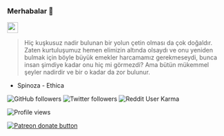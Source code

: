 ### Merhabalar 👋

<a href="https://dev.to/aliorhun"><img src="https://img.shields.io/badge/DEV.TO-%230A0A0A.svg?&style=for-the-badge&logo=dev-dot-to&logoColor=white" height=25></a>

> Hiç kuşkusuz nadir bulunan bir yolun çetin olması da çok doğaldır. Zaten kurtuluşumuz hemen elimizin altında olsaydı ve onu yeniden bulmak için böyle büyük emekler harcamamız gerekmeseydi, bunca insan şimdiye kadar onu hiç mi görmezdi? Ama bütün mükemmel şeyler nadirdir ve bir o kadar da zor bulunur. 

- Spinoza - Ethica

![GitHub followers](https://img.shields.io/github/followers/aliorhun?style=social)
![Twitter followers](https://img.shields.io/twitter/follow/aliorhun?style=social)
![Reddit User Karma](https://img.shields.io/reddit/user-karma/combined/alorak?style=social)

![Profile views](https://gpvc.arturio.dev/aliorhun)  

<p>
<span class="badge-patreon">
<a href="https://patreon.com/aliorhun" title="Donate to this project using Patreon"><img src="https://img.shields.io/badge/patreon-donate-yellow.svg" alt="Patreon donate button" /></a>
</span>
</p>

<!--
**aliorhun/aliorhun** is a ✨ _special_ ✨ repository because its `README.md` (this file) appears on your GitHub profile.

Here are some ideas to get you started:

- 🔭 I’m currently working on ...
- 🌱 I’m currently learning ...
- 👯 I’m looking to collaborate on ...
- 🤔 I’m looking for help with ...
- 💬 Ask me about ...
- 📫 How to reach me: ...
- 😄 Pronouns: ...
- ⚡ Fun fact: ...
-->
